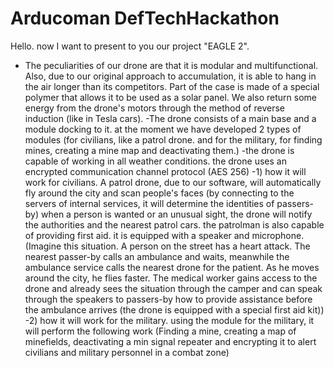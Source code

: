 # Arducoman DefTechHackathon

Hello. now I want to present to you our project "EAGLE 2".
- The peculiarities of our drone are that it is modular and multifunctional. Also, due to our original approach to accumulation, it is able to hang in the air longer than its competitors. Part of the case is made of a special polymer that allows it to be used as a solar panel. We also return some energy from the drone's motors through the method of reverse induction (like in Tesla cars).
-The drone consists of a main base and a module docking to it.
at the moment we have developed 2 types of modules (for civilians, like a patrol drone. and for the military, for finding mines, creating a mine map and deactivating them.)
-the drone is capable of working in all weather conditions.
the drone uses an encrypted communication channel protocol (AES 256)
-1) how it will work for civilians. A patrol drone, due to our software, will automatically fly around the city and scan people's faces (by connecting to the servers of internal services, it will determine the identities of passers-by) when a person is wanted or an unusual sight, the drone will notify the authorities and the nearest patrol cars.
the patrolman is also capable of providing first aid. it is equipped with a speaker and microphone.
(Imagine this situation. A person on the street has a heart attack. The nearest passer-by calls an ambulance and waits, meanwhile the ambulance service calls the nearest drone for the patient. As he moves around the city, he flies faster. The medical worker gains access to the drone and already sees the situation through the camper and can speak through the speakers to passers-by how to provide assistance before the ambulance arrives (the drone is equipped with a special first aid kit))
-2) how it will work for the military.
using the module for the military, it will perform the following work (Finding a mine, creating a map of minefields, deactivating a min signal repeater and encrypting it to alert civilians and military personnel in a combat zone)
